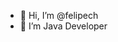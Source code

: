 - 👋 Hi, I’m @felipech
- 👀 I’m Java Developer

<!---
felipech/felipech is a ✨ special ✨ repository because its `README.md` (this file) appears on your GitHub profile.
You can click the Preview link to take a look at your changes.
--->
